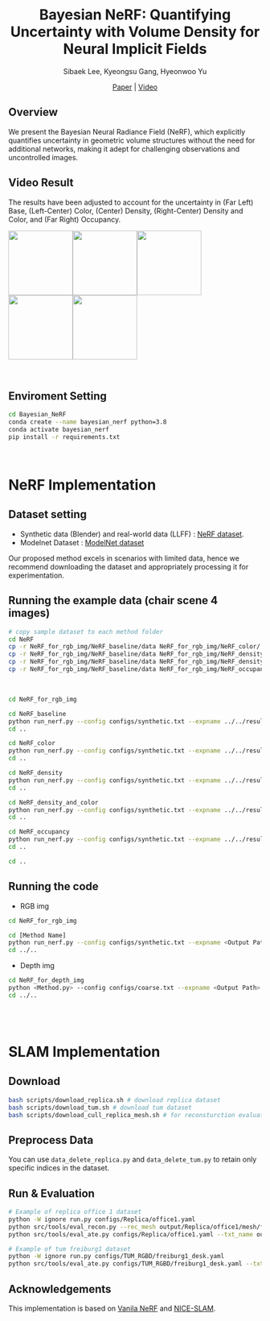 <div align=center>
  
# Bayesian NeRF: Quantifying Uncertainty with Volume Density for Neural Implicit Fields

Sibaek Lee, Kyeongsu Gang, Hyeonwoo Yu

[Paper](https://arxiv.org/abs/2404.06727) | [Video](https://youtu.be/wp5jW4S_jqo)

</div>

## Overview
We present the Bayesian Neural Radiance Field (NeRF), which explicitly quantifies uncertainty in geometric volume structures without the need for additional networks, making it adept for challenging observations and uncontrolled images. 

## Video Result
The results have been adjusted to account for the uncertainty in (Far Left) Base, (Left-Center) Color, (Center) Density, (Right-Center) Density and Color, and (Far Right) Occupancy.

<img src="figs/4_ori.gif" width="128" height="128"/><img src="figs/4_col.gif" width="128" height="128"/><img src="figs/4_den.gif" width="128" height="128"/><img src="figs/4_dencol.gif" width="128" height="128"/><img src="figs/4_occu.gif" width="128" height="128"/>



<br/> 

## Enviroment Setting
```bash
cd Bayesian_NeRF
conda create --name bayesian_nerf python=3.8
conda activate bayesian_nerf
pip install -r requirements.txt
```
<br/> 


# NeRF Implementation



## Dataset setting
- Synthetic data (Blender) and real-world data (LLFF) : [NeRF dataset](https://drive.google.com/drive/folders/128yBriW1IG_3NJ5Rp7APSTZsJqdJdfc1).
- Modelnet Dataset : [ModelNet dataset](https://modelnet.cs.princeton.edu/)


Our proposed method excels in scenarios with limited data, hence we recommend downloading the dataset and appropriately processing it for experimentation.


## Running the example data (chair scene 4 images)
```bash
# copy sample dataset to each method folder
cd NeRF
cp -r NeRF_for_rgb_img/NeRF_baseline/data NeRF_for_rgb_img/NeRF_color/
cp -r NeRF_for_rgb_img/NeRF_baseline/data NeRF_for_rgb_img/NeRF_density/
cp -r NeRF_for_rgb_img/NeRF_baseline/data NeRF_for_rgb_img/NeRF_density_and_color/
cp -r NeRF_for_rgb_img/NeRF_baseline/data NeRF_for_rgb_img/NeRF_occupancy/
```

<br>

```bash
cd NeRF_for_rgb_img

cd NeRF_baseline
python run_nerf.py --config configs/synthetic.txt --expname ../../result/chair/4_baseline --datadir ./data/nerf_synthetic/chair_4
cd ..

cd NeRF_color
python run_nerf.py --config configs/synthetic.txt --expname ../../result/chair/4_color --datadir ./data/nerf_synthetic/chair_4
cd ..

cd NeRF_density
python run_nerf.py --config configs/synthetic.txt --expname ../../result/chair/4_density --datadir ./data/nerf_synthetic/chair_4
cd ..

cd NeRF_density_and_color
python run_nerf.py --config configs/synthetic.txt --expname ../../result/chair/4_den_col --datadir ./data/nerf_synthetic/chair_4
cd ..

cd NeRF_occupancy
python run_nerf.py --config configs/synthetic.txt --expname ../../result/chair/4_occupancy --datadir ./data/nerf_synthetic/chair_4
cd ..

cd ..

```


## Running the code

- RGB img
```bash
cd NeRF_for_rgb_img

cd [Method Name]
python run_nerf.py --config configs/synthetic.txt --expname <Output Path> --datadir <Dataset Path>
cd ../..
```


- Depth img
```bash
cd NeRF_for_depth_img
python <Method.py> --config configs/coarse.txt --expname <Output Path> --datadir <Dataset Path>
cd ../..
```

 <br/>  <br/> 


# SLAM Implementation 


## Download
```bash
bash scripts/download_replica.sh # download replica dataset
bash scripts/download_tum.sh # download tum dataset
bash scripts/download_cull_replica_mesh.sh # for reconsturction evaluation
```

## Preprocess Data
You can use `data_delete_replica.py` and `data_delete_tum.py` to retain only specific indices in the dataset.

## Run & Evaluation
```bash
# Example of replica office 1 dataset
python -W ignore run.py configs/Replica/office1.yaml
python src/tools/eval_recon.py --rec_mesh output/Replica/office1/mesh/final_mesh_eval_rec.ply --gt_mesh cull_replica_mesh/office1.ply -2d -3d -txt_name output/Replica/office1/result.txt
python src/tools/eval_ate.py configs/Replica/office1.yaml --txt_name output/Replica/office1/result.txt

# Example of tum freiburg1 dataset
python -W ignore run.py configs/TUM_RGBD/freiburg1_desk.yaml
python src/tools/eval_ate.py configs/TUM_RGBD/freiburg1_desk.yaml --txt_name output/TUM_RGBD/freiburg1_desk/result.txt

```

## Acknowledgements
This implementation is based on [Vanila NeRF](https://github.com/bmild/nerf) and [NICE-SLAM](https://github.com/cvg/nice-slam/tree/master).
